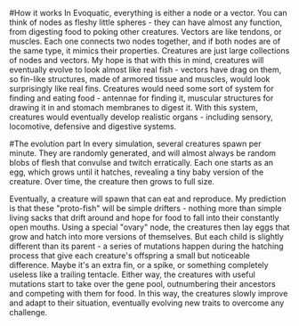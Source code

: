 #How it works
In Evoquatic, everything is either a node or a vector. You can think of nodes as fleshy little spheres - they can have almost any function, from digesting food to poking other creatures. Vectors are like tendons, or muscles. Each one connects two nodes together, and if both nodes are of the same type, it mimics their properties. Creatures are just large collections of nodes and vectors. My hope is that with this in mind, creatures will eventually evolve to look almost like real fish - vectors have drag on them, so fin-like structures, made of armored tissue and muscles, would look surprisingly like real fins. Creatures would need some sort of system for finding and eating food - antennae for finding it, muscular structures for drawing it in and stomach membranes to digest it. With this system, creatures would eventually develop realistic organs - including sensory, locomotive, defensive and digestive systems.

#The evolution part
In every simulation, several creatures spawn per minute. They are randomly generated, and will almost always be random blobs of flesh that convulse and twitch erratically. Each one starts as an egg, which grows until it hatches, revealing a tiny baby version of the creature. Over time, the creature then grows to full size.

Eventually, a creature will spawn that can eat and reproduce. My prediction is that these "proto-fish" will be simple drifters - nothing more than simple living sacks that drift around and hope for food to fall into their constantly open mouths. Using a special "ovary" node, the creatures then lay eggs that grow and hatch into more versions of themselves. But each child is slightly different than its parent - a series of mutations happen during the hatching process that give each creature's offspring a small but noticeable difference. Maybe it's an extra fin, or a spike, or something completely useless like a trailing tentacle. Either way, the creatures with useful mutations start to take over the gene pool, outnumbering their ancestors and competing with them for food. In this way, the creatures slowly improve and adapt to their situation, eventually evolving new traits to overcome any challenge.
